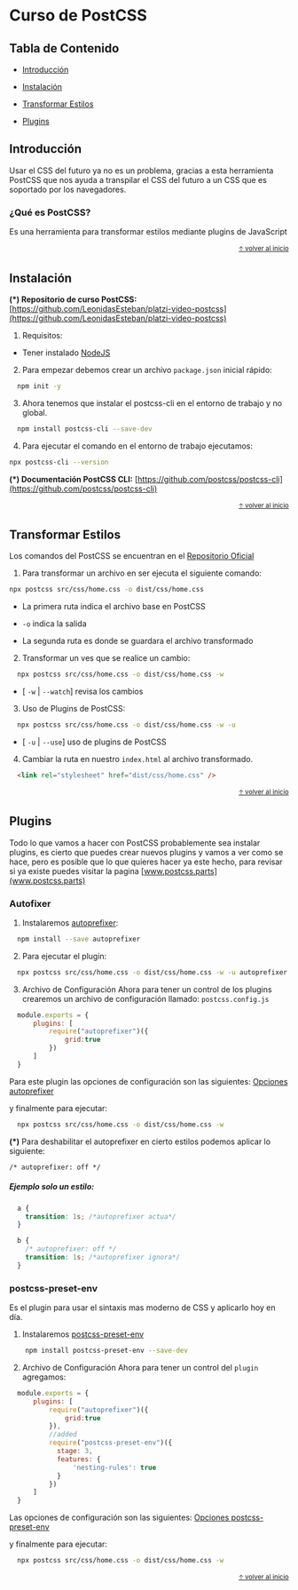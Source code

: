 # Curso de PostCSS

## Tabla de Contenido

  - [Introducción](#introducción)

  - [Instalación](#instalación)

  - [Transformar Estilos](#transformar-estilos)

  - [Plugins](#plugins)


## Introducción
  Usar el CSS del futuro ya no es un problema, gracias
  a esta herramienta PostCSS que nos ayuda a transpilar
  el CSS del futuro a un CSS que es soportado por los
  navegadores.

### ¿Qué es PostCSS?
  Es una herramienta para transformar estilos mediante plugins de JavaScript


<div align="right">
  <small><a href="#tabla-de-contenido">🡡 volver al inicio</a></small>
</div>


## Instalación

**(*) Repositorio de curso PostCSS:** [https://github.com/LeonidasEsteban/platzi-video-postcss](https://github.com/LeonidasEsteban/platzi-video-postcss)

1. Requisitos:
  
- Tener instalado [NodeJS](https://nodejs.org/en/)

2. Para empezar debemos crear un archivo `package.json` inicial rápido:

```sh
  npm init -y
```

3. Ahora tenemos que instalar el postcss-cli en el entorno de trabajo y no global.

```sh
  npm install postcss-cli --save-dev
```

4. Para ejecutar el comando en el entorno de trabajo ejecutamos:

```sh
npx postcss-cli --version
```

**(*) Documentación PostCSS CLI:** [https://github.com/postcss/postcss-cli](https://github.com/postcss/postcss-cli)


<div align="right">
  <small><a href="#tabla-de-contenido">🡡 volver al inicio</a></small>
</div>


## Transformar Estilos

  Los comandos del PostCSS se encuentran en el [Repositorio Oficial](https://github.com/postcss/postcss-cli)

  1. Para transformar un archivo en ser ejecuta el siguiente comando:

  ```sh
  npx postcss src/css/home.css -o dist/css/home.css
  ```

  - La primera ruta indica el archivo base en PostCSS

  - `-o` indica la salida

  - La segunda ruta es donde se guardara el archivo transformado

  2. Transformar un ves que se realice un cambio:
  ```sh
    npx postcss src/css/home.css -o dist/css/home.css -w
  ```
  - [ `-w` | `--watch`] revisa los cambios

  3. Uso de Plugins de PostCSS:
  ```sh
    npx postcss src/css/home.css -o dist/css/home.css -w -u
  ```
  - [ `-u` | `--use`] uso de plugins de PostCSS

  4. Cambiar la ruta en nuestro `index.html` al archivo transformado.

  ```html
    <link rel="stylesheet" href="dist/css/home.css" />
  ```

<div align="right">
  <small><a href="#tabla-de-contenido">🡡 volver al inicio</a></small>
</div>

## Plugins

Todo lo que vamos a hacer con PostCSS probablemente sea instalar plugins, es cierto que puedes crear nuevos plugins y vamos a ver como se hace, pero es posible que lo que quieres hacer ya este hecho, para revisar si ya existe puedes visitar la pagina [www.postcss.parts](www.postcss.parts)

### Autofixer

1. Instalaremos [autoprefixer]((https://github.com/postcss/autoprefixer)):

  ```sh
    npm install --save autoprefixer
  ```

2. Para ejecutar el plugin:
  ```sh
    npx postcss src/css/home.css -o dist/css/home.css -w -u autoprefixer 
  ```
3. Archivo de Configuración
  Ahora para tener un control de los plugins crearemos un archivo de configuración llamado: `postcss.config.js`

  ```js
    module.exports = {
        plugins: [
            require("autoprefixer")({
                grid:true
            })
        ]
    }
  ```

   Para este plugin las opciones de configuración son las siguientes: [Opciones autoprefixer](https://github.com/postcss/autoprefixer#options)

  y finalmente para ejecutar:
  
  ```sh
    npx postcss src/css/home.css -o dist/css/home.css -w 
  ```

  **(*)** Para deshabilitar el autoprefixer en cierto estilos podemos aplicar lo siguiente:

  `/* autoprefixer: off */`

  ##### Ejemplo solo un estilo:

  ```css
    a {
      transition: 1s; /*autoprefixer actua*/
    }

    b {
      /* autoprefixer: off */
      transition: 1s; /*autoprefixer ignora*/
    }
  ```

### postcss-preset-env
  Es el plugin para usar el sintaxis mas moderno de CSS y aplicarlo hoy en día.

1. Instalaremos [postcss-preset-env](https://preset-env.cssdb.org/)

```sh
    npm install postcss-preset-env --save-dev
```
2. Archivo de Configuración
  Ahora para tener un control del `plugin` agregamos:

  ```js
    module.exports = {
        plugins: [
            require("autoprefixer")({
                grid:true
            }),
            //added
            require("postcss-preset-env")({
              stage: 3,
              features: {
                  'nesting-rules': true
              }
            })
        ]
    }
  ```

  Las opciones de configuración son las siguientes: [Opciones postcss-preset-env](https://github.com/csstools/postcss-preset-env#options)

  y finalmente para ejecutar:
  
  ```sh
    npx postcss src/css/home.css -o dist/css/home.css -w 
  ```


<div align="right">
  <small><a href="#tabla-de-contenido">🡡 volver al inicio</a></small>
</div>